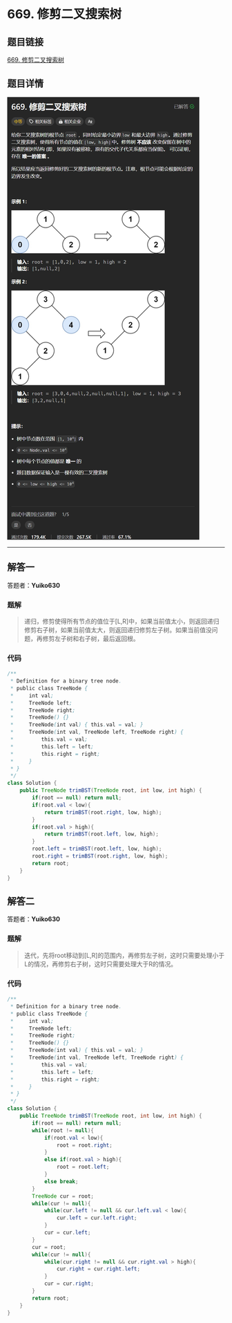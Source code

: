 # 669. 修剪二叉搜索树
## 题目链接  
[669. 修剪二叉搜索树](https://leetcode.cn/problems/trim-a-binary-search-tree/)
## 题目详情
![题目图片](Img/669.png)

***
## 解答一
答题者：**Yuiko630**

### 题解
>递归，修剪使得所有节点的值位于[L,R]中，如果当前值太小，则返回递归修剪右子树，如果当前值太大，则返回递归修剪左子树。如果当前值没问题，再修剪左子树和右子树，最后返回根。

### 代码
``` Java
/**
 * Definition for a binary tree node.
 * public class TreeNode {
 *     int val;
 *     TreeNode left;
 *     TreeNode right;
 *     TreeNode() {}
 *     TreeNode(int val) { this.val = val; }
 *     TreeNode(int val, TreeNode left, TreeNode right) {
 *         this.val = val;
 *         this.left = left;
 *         this.right = right;
 *     }
 * }
 */
class Solution {
    public TreeNode trimBST(TreeNode root, int low, int high) {
        if(root == null) return null;
        if(root.val < low){
            return trimBST(root.right, low, high);
        }
        if(root.val > high){
            return trimBST(root.left, low, high);
        }
        root.left = trimBST(root.left, low, high);
        root.right = trimBST(root.right, low, high);
        return root;
    }
}
```

## 解答二
答题者：**Yuiko630**

### 题解
>迭代，先将root移动到[L,R]的范围内，再修剪左子树，这时只需要处理小于L的情况，再修剪右子树，这时只需要处理大于R的情况。

### 代码
``` Java
/**
 * Definition for a binary tree node.
 * public class TreeNode {
 *     int val;
 *     TreeNode left;
 *     TreeNode right;
 *     TreeNode() {}
 *     TreeNode(int val) { this.val = val; }
 *     TreeNode(int val, TreeNode left, TreeNode right) {
 *         this.val = val;
 *         this.left = left;
 *         this.right = right;
 *     }
 * }
 */
class Solution {
    public TreeNode trimBST(TreeNode root, int low, int high) {
        if(root == null) return null;
        while(root != null){
            if(root.val < low){
                root = root.right;
            }
            else if(root.val > high){
                root = root.left;
            }
            else break;
        }
        TreeNode cur = root;
        while(cur != null){
            while(cur.left != null && cur.left.val < low){
                cur.left = cur.left.right;
            }
            cur = cur.left;
        }
        cur = root;
        while(cur != null){
            while(cur.right != null && cur.right.val > high){
                cur.right = cur.right.left;
            }
            cur = cur.right;
        }
        return root;
    }
}
```

